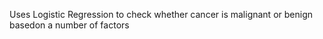 Uses Logistic Regression to check whether cancer is malignant or benign basedon a number of factors
